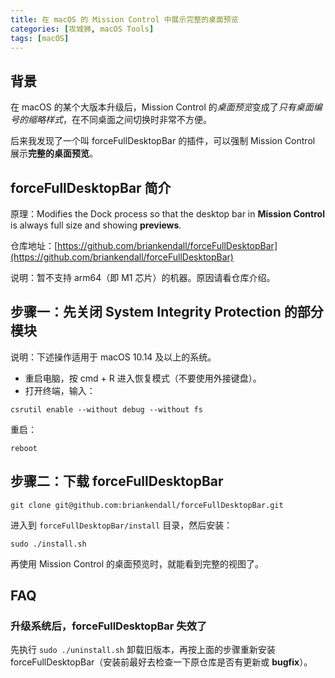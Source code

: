 ```yaml
---
title: 在 macOS 的 Mission Control 中展示完整的桌面预览
categories: [攻城狮, macOS Tools]
tags: [macOS]
---
```


## 背景

在 macOS 的某个大版本升级后，Mission Control 的*桌面预览*变成了*只有桌面编号的缩略样式*，在不同桌面之间切换时非常不方便。  

后来我发现了一个叫 forceFullDesktopBar 的插件，可以强制 Mission Control 展示**完整的桌面预览**。

## forceFullDesktopBar 简介

原理：Modifies the Dock process so that the desktop bar in **Mission Control** is always full size and showing **previews**.  

仓库地址：[https://github.com/briankendall/forceFullDesktopBar](https://github.com/briankendall/forceFullDesktopBar)  

说明：暂不支持 arm64（即 M1 芯片）的机器。原因请看仓库介绍。

## 步骤一：先关闭 System Integrity Protection 的部分模块

说明：下述操作适用于 macOS 10.14 及以上的系统。

- 重启电脑，按 cmd + R 进入恢复模式（不要使用外接键盘）。
- 打开终端，输入：

```
csrutil enable --without debug --without fs
```

重启：

```
reboot
```

## 步骤二：下载 forceFullDesktopBar

```
git clone git@github.com:briankendall/forceFullDesktopBar.git
```

进入到 `forceFullDesktopBar/install` 目录，然后安装：

```
sudo ./install.sh
```

再使用 Mission Control 的桌面预览时，就能看到完整的视图了。

## FAQ

### 升级系统后，forceFullDesktopBar 失效了

先执行 `sudo ./uninstall.sh` 卸载旧版本，再按上面的步骤重新安装 forceFullDesktopBar（安装前最好去检查一下原仓库是否有更新或 **bugfix**）。
